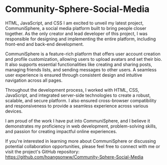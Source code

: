 # Community-Sphere-Social-Media
HTML, JavaScript, and CSS
I am excited to unveil my latest project, CommuniSphere, a social media platform built to bring people closer together. As the only creator and lead developer of this project, I was responsible for designing and implementing the entire platform, including front-end and back-end development.

CommuniSphere is a feature-rich platform that offers user account creation and profile customization, allowing users to upload avatars and set their bio. It also supports essential functionalities like creating and sharing posts, managing friends lists, and sending messages to other users. A seamless user experience is ensured through consistent design and intuitive navigation across all pages.

Throughout the development process, I worked with HTML, CSS, JavaScript, and integrated server-side technologies to create a robust, scalable, and secure platform. I also ensured cross-browser compatibility and responsiveness to provide a seamless experience across various devices.

I am proud of the work I have put into CommuniSphere, and I believe it demonstrates my proficiency in web development, problem-solving skills, and passion for creating impactful online experiences.

If you're interested in learning more about CommuniSphere or discussing potential collaboration opportunities, please feel free to connect with me or visit the project's GitHub repository: https://github.com/hoangsonww/Community-Sphere-Social-Media
